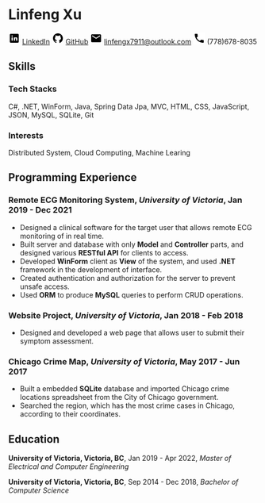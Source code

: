 <link rel="stylesheet" href="englishfont.css">

# Linfeng Xu

![linkedin](Logos/icons8-linkedin-24.png) [LinkedIn](https://www.linkedin.com/in/linfeng-xu-98b51a126)
![github](Logos/icons8-github-24.png) [GitHub](https://github.com/whiskey711)
![mail](Logos/icons8-envelope-24.png) [linfengx7911@outlook.com](mailto:linfengx7911@outlook.com)
![phone](Logos/icons8-phone-24.png) (778)678-8035

## Skills

### Tech Stacks
C#, .NET, WinForm, Java, Spring Data Jpa, MVC, HTML, CSS, JavaScript, JSON, MySQL, SQLite, Git
### Interests
Distributed System, Cloud Computing, Machine Learing

## Programming Experience

### Remote ECG Monitoring System, *University of Victoria*, Jan 2019 - Dec 2021

- Designed a clinical software for the target user that allows remote ECG monitoring of in real time.
- Built server and database with only **Model** and **Controller** parts, and designed various **RESTful API** for clients to access.
- Developed **WinForm** client as **View** of the system, and used **.NET** framework in the development of interface.
- Created authentication and authorization for the server to prevent unsafe access.
- Used **ORM** to produce **MySQL** queries to perform CRUD operations.

### Website Project, *University of Victoria*, Jan 2018 - Feb 2018

- Designed and developed a web page that allows user to submit their symptom assessment.

### Chicago Crime Map, *University of Victoria*, May 2017 - Jun 2017

- Built a embedded **SQLite** database and imported Chicago crime locations spreadsheet from the City of Chicago government.
- Searched the region, which has the most crime cases in Chicago, according to their coordinates.

## Education

**University of Victoria, Victoria, BC**, Jan 2019 - Apr 2022, *Master of Electrical and Computer Engineering* 

**University of Victoria, Victoria, BC**, Sep 2014 - Dec 2018, *Bachelor of Computer Science* 
